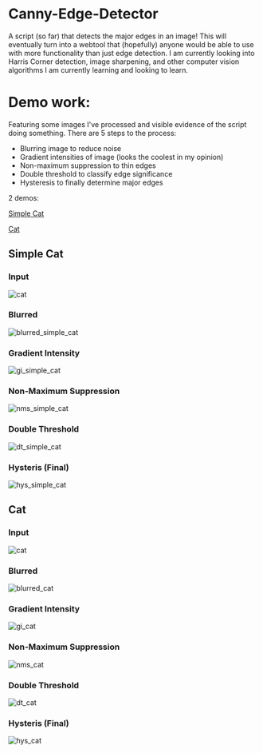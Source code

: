 # Canny-Edge-Detector

A script (so far) that detects the major edges in an image! This will eventually turn into a webtool that (hopefully) anyone would be able to use with more functionality than just edge detection. I am currently looking into Harris Corner detection, image sharpening, and other computer vision algorithms I am currently learning and looking to learn.

# Demo work:
Featuring some images I've processed and visible evidence of the script doing something. There are 5 steps to the process:
- Blurring image to reduce noise
- Gradient intensities of image (looks the coolest in my opinion)
- Non-maximum suppression to thin edges
- Double threshold to classify edge significance
- Hysteresis to finally determine major edges

2 demos:

[Simple Cat](#simple-cat)

[Cat](#cat)

## Simple Cat
### Input
![cat](simple_cat.jpg)
### Blurred
![blurred_simple_cat](simple_cat/blurred_simple_cat_G_5x5.png)
### Gradient Intensity
![gi_simple_cat](simple_cat/gi_simple_cat_G_5x5.png)
### Non-Maximum Suppression
![nms_simple_cat](simple_cat/nms_simple_cat_G_5x5.png)
### Double Threshold
![dt_simple_cat](simple_cat/dt_simple_cat_G_5x5.png)
### Hysteris (Final)
![hys_simple_cat](simple_cat/hys_simple_cat_G_5x5.png)
## Cat
### Input
![cat](cat.png)
### Blurred
![blurred_cat](cat/blurred_cat_G_5x5.png)
### Gradient Intensity
![gi_cat](cat/gi_cat_G_5x5.png)
### Non-Maximum Suppression
![nms_cat](cat/nms_cat_G_5x5.png)
### Double Threshold
![dt_cat](cat/dt_cat_G_5x5.png)
### Hysteris (Final)
![hys_cat](cat/hys_cat_G_5x5.png)
